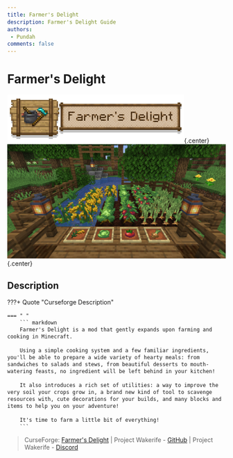 ```yaml
---
title: Farmer's Delight
description: Farmer's Delight Guide
authors: 
 - Pundah
comments: false
---
```

# Farmer's Delight
![](img/Farmer'sDelight1.png){.center}
![](img/Farmer'sDelight2.png){.center}
## Description
???+ Quote "Curseforge Description"

    === " "
        ``` markdown
        Farmer's Delight is a mod that gently expands upon farming and cooking in Minecraft.

        Using a simple cooking system and a few familiar ingredients, you'll be able to prepare a wide variety of hearty meals: from sandwiches to salads and stews, from beautiful desserts to mouth-watering feasts, no ingredient will be left behind in your kitchen!

        It also introduces a rich set of utilities: a way to improve the very soil your crops grow in, a brand new kind of tool to scavenge resources with, cute decorations for your builds, and many blocks and items to help you on your adventure!

        It's time to farm a little bit of everything!
        ```
> CurseForge: [Farmer's Delight](https://www.curseforge.com/minecraft/mc-mods/farmers-delight) | Project Wakerife - [GitHub](https://github.com/Pundah) | Project Wakerife - [Discord](https://discord.gg/M4HQTQ9g9f)